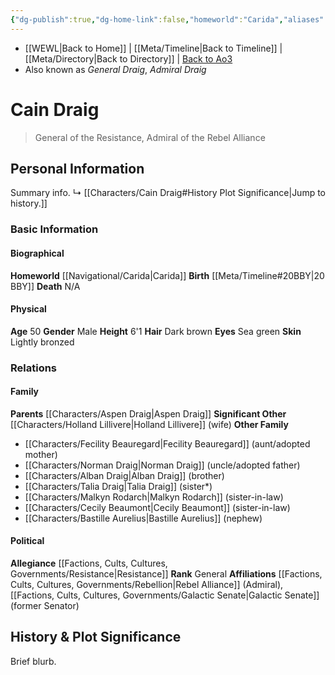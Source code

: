 ```yaml
---
{"dg-publish":true,"dg-home-link":false,"homeworld":"Carida","aliases":["General Draig","Cain"],"tags":["resistance","general","character","forcesensitive","unfinished"],"permalink":"/characters/cain-draig/","dgHomeLink":false,"dgPassFrontmatter":true}
---
```


- [[WEWL\|Back to Home]] | [[Meta/Timeline\|Back to Timeline]] | [[Meta/Directory\|Back to Directory]] | [Back to Ao3](https://archiveofourown.org/works/19334440/chapters/45992584)
- Also known as *General Draig*, *Admiral Draig*

# Cain Draig
>General of the Resistance, Admiral of the Rebel Alliance

## Personal Information
Summary info.
↳ [[Characters/Cain Draig#History Plot Significance\|Jump to history.]]

### Basic Information

#### Biographical
**Homeworld** [[Navigational/Carida\|Carida]]
**Birth** [[Meta/Timeline#20BBY\|20 BBY]]
**Death** N/A

#### Physical
**Age** 50
**Gender** Male
**Height** 6'1
**Hair** Dark brown
**Eyes** Sea green
**Skin** Lightly bronzed

### Relations

#### Family
**Parents** [[Characters/Aspen Draig\|Aspen Draig]]
**Significant Other** [[Characters/Holland Lillivere\|Holland Lillivere]] (wife)
**Other Family**
- [[Characters/Fecility Beauregard\|Fecility Beauregard]] (aunt/adopted mother)
- [[Characters/Norman Draig\|Norman Draig]] (uncle/adopted father)
- [[Characters/Alban Draig\|Alban Draig]] (brother)
- [[Characters/Talia Draig\|Talia Draig]] (sister*)
- [[Characters/Malkyn Rodarch\|Malkyn Rodarch]] (sister-in-law)
- [[Characters/Cecily Beaumont\|Cecily Beaumont]] (sister-in-law)
- [[Characters/Bastille Aurelius\|Bastille Aurelius]] (nephew)

#### Political
**Allegiance** [[Factions, Cults, Cultures, Governments/Resistance\|Resistance]]
**Rank** General
**Affiliations** [[Factions, Cults, Cultures, Governments/Rebellion\|Rebel Alliance]] (Admiral), [[Factions, Cults, Cultures, Governments/Galactic Senate\|Galactic Senate]] (former Senator)

## History & Plot Significance
Brief blurb.
